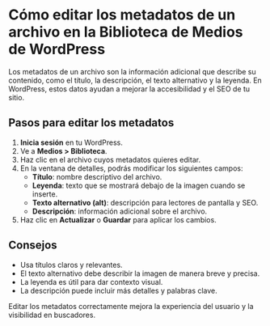 # Cómo editar los metadatos de un archivo en la Biblioteca de Medios de WordPress

Los metadatos de un archivo son la información adicional que describe su contenido, como el título, la descripción, el texto alternativo y la leyenda. En WordPress, estos datos ayudan a mejorar la accesibilidad y el SEO de tu sitio.

## Pasos para editar los metadatos
1. **Inicia sesión** en tu WordPress.
2. Ve a **Medios > Biblioteca**.
3. Haz clic en el archivo cuyos metadatos quieres editar.
4. En la ventana de detalles, podrás modificar los siguientes campos:
   - **Título**: nombre descriptivo del archivo.
   - **Leyenda**: texto que se mostrará debajo de la imagen cuando se inserte.
   - **Texto alternativo (alt)**: descripción para lectores de pantalla y SEO.
   - **Descripción**: información adicional sobre el archivo.
5. Haz clic en **Actualizar** o **Guardar** para aplicar los cambios.

## Consejos
- Usa títulos claros y relevantes.
- El texto alternativo debe describir la imagen de manera breve y precisa.
- La leyenda es útil para dar contexto visual.
- La descripción puede incluir más detalles y palabras clave.

Editar los metadatos correctamente mejora la experiencia del usuario y la visibilidad en buscadores.

